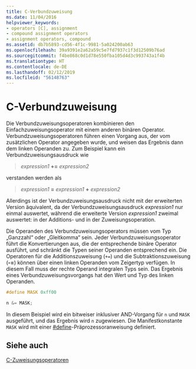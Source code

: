 ```yaml
---
title: C-Verbundzuweisung
ms.date: 11/04/2016
helpviewer_keywords:
- operators [C], assignment
- compound assignment operators
- assignment operators, compound
ms.assetid: db7b5893-cd56-4f1c-9981-5a024200ab63
ms.openlocfilehash: 39a9391e2a62a59c5e7fd7937c1f3d12509b76ad
ms.sourcegitcommit: f4be868c0d1d78e550fba105d4d3c993743a1f4b
ms.translationtype: HT
ms.contentlocale: de-DE
ms.lasthandoff: 02/12/2019
ms.locfileid: "56148763"
---
```

# <a name="c-compound-assignment"></a>C-Verbundzuweisung

Die Verbundzuweisungsoperatoren kombinieren den Einfachzuweisungsoperator mit einem anderen binären Operator. Verbundzuweisungsoperatoren führen einen Vorgang aus, der vom zusätzlichen Operator angegeben wurde, und weisen das Ergebnis dann dem linken Operanden zu. Zum Beispiel kann ein Verbundzuweisungsausdruck wie

> *expression1* **+=** *expression2*

verstanden werden als

> *expression1* **=** *expression1* **+** *expression2*

Allerdings ist der Verbundzuweisungsausdruck nicht mit der erweiterten Version äquivalent, da der Verbundzuweisungsausdruck *expression1* nur einmal auswertet, während die erweiterte Version *expression1* zweimal auswertet: in der Additions- und in der Zuweisungsoperation.

Die Operanden des Verbundzuweisungsoperators müssen vom Typ „Ganzzahl“ oder „Gleitkomma“ sein. Jeder Verbundzuweisungsoperator führt die Konvertierungen aus, die der entsprechende binäre Operator ausführt, und schränkt die Typen seiner Operanden entsprechend ein. Die Operatoren für die Additionszuweisung (`+=`) und die Subtraktionszuweisung (**-=**) können über einen linken Operanden vom Zeigertyp verfügen. In diesem Fall muss der rechte Operand integralen Typs sein. Das Ergebnis eines Verbundzuweisungsvorgangs hat den Wert und Typ des linken Operanden.

```C
#define MASK 0xff00

n &= MASK;
```

In diesem Beispiel wird ein bitweiser inklusiver AND-Vorgang für `n` und `MASK` ausgeführt, und das Ergebnis wird `n` zugewiesen. Die Manifestkonstante `MASK` wird mit einer [#define](../preprocessor/hash-define-directive-c-cpp.md)-Präprozessoranweisung definiert.

## <a name="see-also"></a>Siehe auch

[C-Zuweisungsoperatoren](../c-language/c-assignment-operators.md)
